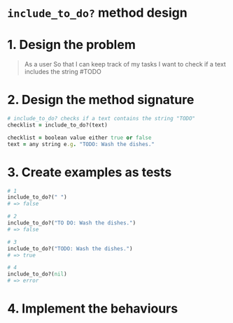 # `include_to_do?` method design

# 1. Design the problem
> As a user
> So that I can keep track of my tasks
> I want to check if a text includes the string #TODO

# 2. Design the method signature

```ruby
# include_to_do? checks if a text contains the string "TODO"
checklist = include_to_do?(text)

checklist = boolean value either true or false
text = any string e.g. "TODO: Wash the dishes."

```
# 3. Create examples as tests

```ruby
# 1
include_to_do?(" ") 
# => false

# 2
include_to_do?("TO DO: Wash the dishes.") 
# => false

# 3
include_to_do?("TODO: Wash the dishes.")
# => true

# 4
include_to_do?(nil) 
# => error

```

# 4. Implement the behaviours
